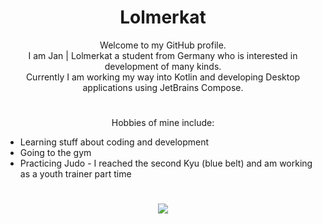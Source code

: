 <h1 align="center">Lolmerkat</h1>
<p align="center">Welcome to my GitHub profile.<br>
  I am Jan | Lolmerkat a student from Germany who is interested in development of many kinds.<br>
  Currently I am working my way into Kotlin and developing Desktop applications using JetBrains Compose.
</p>
<h1></h1>
<p align="center">
Hobbies of mine include:<ul>
<li>Learning stuff about coding and development</li>
<li>Going to the gym</li>
<li>Practicing Judo - I reached the second Kyu (blue belt) and am working as a youth trainer part time</li>
</ul>
</p>
<h1></h1>
<p align="center">
  <img src="https://github-readme-stats.vercel.app/api/top-langs/?username=lolmerkat&theme=transparent&hide_border=true&title_color=EAEAEA&text_color=EAEAEA&layout=donut-vertical&langs_count=7">
</p>
